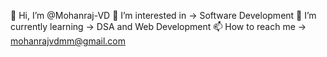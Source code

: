 👋 Hi, I’m @Mohanraj-VD
👀 I’m interested in -> Software Development
🌱 I’m currently learning -> DSA and Web Development
📫 How to reach me -> mohanrajvdmm@gmail.com
